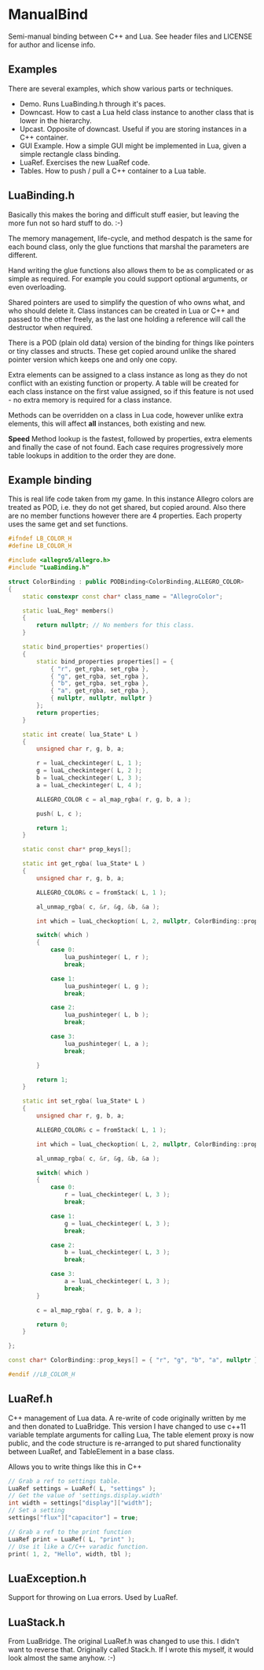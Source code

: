 ManualBind
==========

Semi-manual binding between C++ and Lua.
See header files and LICENSE for author and license info.

Examples
--------
There are several examples, which show various parts or techniques.
- Demo. Runs LuaBinding.h through it's paces.
- Downcast. How to cast a Lua held class instance to another class that is lower in the hierarchy.
- Upcast. Opposite of downcast. Useful if you are storing instances in a C++ container.
- GUI Example. How a simple GUI might be implemented in Lua, given a simple rectangle class binding.
- LuaRef. Exercises the new LuaRef code.
- Tables. How to push / pull a C++ container to a Lua table.

LuaBinding.h
------------
Basically this makes the boring and difficult stuff easier, but leaving the more fun
not so hard stuff to do. :-)

The memory management, life-cycle, and method despatch is the same for each
bound class, only the glue functions that marshal the parameters are
different.

Hand writing the glue functions also allows them to be as complicated or as
simple as required.  For example you could support optional arguments, or even
overloading.

Shared pointers are used to simplify the question of who owns what, and who
should delete it. Class instances can be created in Lua or C++ and passed to
the other freely, as the last one holding a reference will call the
destructor when required.

There is a POD (plain old data) version of the binding for things like pointers or
tiny classes and structs. These get copied around unlike the shared pointer version which 
keeps one and only one copy.

Extra elements can be assigned to a class instance as long as they do not conflict with an existing
function or property. A table will be created for each class instance on the first value assigned, so
if this feature is not used - no extra memory is required for a class instance.

Methods can be overridden on a class in Lua code, however unlike extra elements, this will affect 
**all** instances, both existing and new.

**Speed**
Method lookup is the fastest, followed by properties, extra elements and finally the case of not found.
Each case requires progressively more table lookups in addition to the order they are done.

Example binding
---------------
This is real life code taken from my game. In this instance Allegro colors are treated
as POD, i.e. they do not get shared, but copied around.  Also there are no member functions
however there are 4 properties. Each property uses the same get and set functions.
```c++
#ifndef LB_COLOR_H
#define LB_COLOR_H

#include <allegro5/allegro.h>
#include "LuaBinding.h"

struct ColorBinding : public PODBinding<ColorBinding,ALLEGRO_COLOR>
{
    static constexpr const char* class_name = "AllegroColor";

    static luaL_Reg* members()
    {
        return nullptr; // No members for this class.
    }

    static bind_properties* properties()
    {
        static bind_properties properties[] = {
            { "r", get_rgba, set_rgba },
            { "g", get_rgba, set_rgba },
            { "b", get_rgba, set_rgba },
            { "a", get_rgba, set_rgba },
            { nullptr, nullptr, nullptr }
        };
        return properties;
    }

    static int create( lua_State* L )
    {
        unsigned char r, g, b, a;

        r = luaL_checkinteger( L, 1 );
        g = luaL_checkinteger( L, 2 );
        b = luaL_checkinteger( L, 3 );
        a = luaL_checkinteger( L, 4 );

        ALLEGRO_COLOR c = al_map_rgba( r, g, b, a );

        push( L, c );

        return 1;
    }

    static const char* prop_keys[];

    static int get_rgba( lua_State* L )
    {
        unsigned char r, g, b, a;

        ALLEGRO_COLOR& c = fromStack( L, 1 );

        al_unmap_rgba( c, &r, &g, &b, &a );

        int which = luaL_checkoption( L, 2, nullptr, ColorBinding::prop_keys );

        switch( which )
        {
            case 0:
                lua_pushinteger( L, r );
                break;

            case 1:
                lua_pushinteger( L, g );
                break;

            case 2:
                lua_pushinteger( L, b );
                break;

            case 3:
                lua_pushinteger( L, a );
                break;

        }

        return 1;
    }

    static int set_rgba( lua_State* L )
    {
        unsigned char r, g, b, a;

        ALLEGRO_COLOR& c = fromStack( L, 1 );

        int which = luaL_checkoption( L, 2, nullptr, ColorBinding::prop_keys );

        al_unmap_rgba( c, &r, &g, &b, &a );

        switch( which )
        {
            case 0:
                r = luaL_checkinteger( L, 3 );
                break;

            case 1:
                g = luaL_checkinteger( L, 3 );
                break;

            case 2:
                b = luaL_checkinteger( L, 3 );
                break;

            case 3:
                a = luaL_checkinteger( L, 3 );
                break;
        }

        c = al_map_rgba( r, g, b, a );

        return 0;
    }

};

const char* ColorBinding::prop_keys[] = { "r", "g", "b", "a", nullptr };

#endif //LB_COLOR_H
```

LuaRef.h
--------
C++ management of Lua data. A re-write of code originally written by me and then 
donated to LuaBridge. 
This version I have changed to use c++11 variable template arguments for
calling Lua, The table element proxy is now public, and the code structure is
re-arranged to put shared functionality between LuaRef, and TableElement in a 
base class.

Allows you to write things like this in C++
```c++
// Grab a ref to settings table.
LuaRef settings = LuaRef( L, "settings" );
// Get the value of 'settings.display.width'
int width = settings["display"]["width"];
// Set a setting
settings["flux"]["capacitor"] = true;

// Grab a ref to the print function
LuaRef print = LuaRef( L, "print" );
// Use it like a C/C++ varadic function.
print( 1, 2, "Hello", width, tbl );
```

LuaException.h
--------------
Support for throwing on Lua errors. Used by LuaRef.

LuaStack.h
----------
From LuaBridge. The original LuaRef.h was changed to use this. I didn't want to reverse
that. Originally called Stack.h. If I wrote this myself, it would look almost the same
anyhow. :-)
